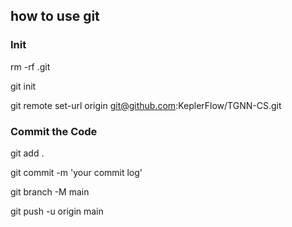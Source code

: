 ## how to use git

### Init

rm -rf .git

git init 

git remote set-url origin git@github.com:KeplerFlow/TGNN-CS.git

### Commit the Code

git add .

git commit -m 'your commit log'

git branch -M main

git push -u origin main

